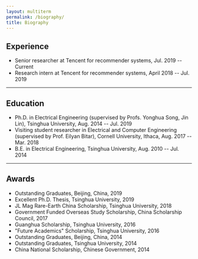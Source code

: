 ```yaml
---
layout: multiterm
permalink: /biography/
title: Biography
---
```


## Experience

- Senior researcher at Tencent for recommender systems, Jul. 2019 -- Current
- Research intern at Tencent for recommender systems, April 2018 -- Jul. 2019

---
## Education

- Ph.D. in Electrical Engineering (supervised by Profs. Yonghua Song, Jin Lin), Tsinghua University, Aug. 2014 -- Jul. 2019
- Visiting student researcher in Electrical and Computer Engineering (supervised by Prof. Eilyan Bitar), Cornell University, Ithaca, Aug. 2017 -- Mar. 2018
- B.E. in Electrical Engineering, Tsinghua University, Aug. 2010 -- Jul. 2014

---
## Awards

- Outstanding Graduates, Beijing, China, 2019
- Excellent Ph.D. Thesis, Tsinghua University, 2019
- JL Mag Rare-Earth China Scholarship, Tsinghua University, 2018
- Government Funded Overseas Study Scholarship, China Scholarship Council, 2017
- Guanghua Scholarship, Tsinghua University, 2016
- "Future Academics" Scholarship, Tsinghua University, 2016
- Outstanding Graduates, Beijing, China, 2014
- Outstanding Graduates, Tsinghua University, 2014
- China National Scholarship, Chinese Government, 2014

